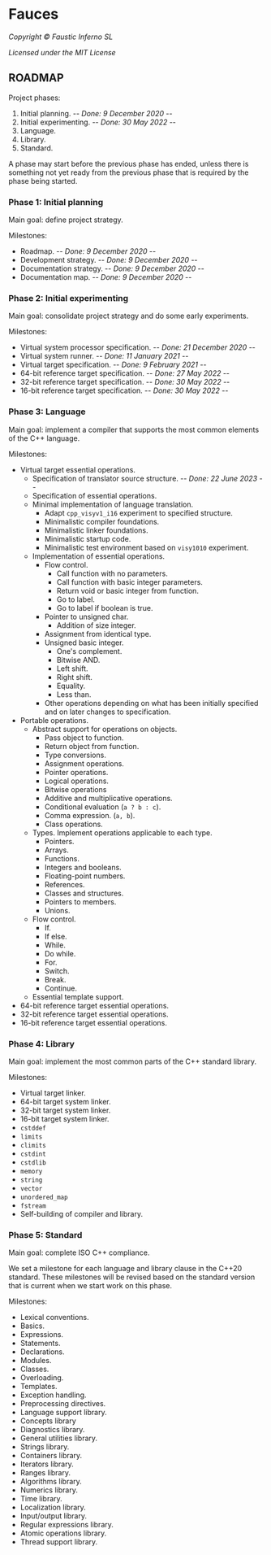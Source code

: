 # Fauces

*Copyright © Faustic Inferno SL*

*Licensed under the MIT License*

## ROADMAP

Project phases:

1. Initial planning. -- *Done: 9 December 2020* --
2. Initial experimenting. -- *Done: 30 May 2022* --
3. Language.
4. Library.
5. Standard.

A phase may start before the previous phase has ended, unless there is something
not yet ready from the previous phase that is required by the phase being
started.

### Phase 1: Initial planning

Main goal: define project strategy.

Milestones:

* Roadmap. -- *Done: 9 December 2020* --
* Development strategy. -- *Done: 9 December 2020* --
* Documentation strategy. -- *Done: 9 December 2020* --
* Documentation map. -- *Done: 9 December 2020* --

### Phase 2: Initial experimenting

Main goal: consolidate project strategy and do some early experiments.

Milestones:

* Virtual system processor specification. -- *Done: 21 December 2020* --
* Virtual system runner. -- *Done: 11 January 2021* --
* Virtual target specification. -- *Done: 9 February 2021* --
* 64-bit reference target specification. -- *Done: 27 May 2022* --
* 32-bit reference target specification. -- *Done: 30 May 2022* --
* 16-bit reference target specification. -- *Done: 30 May 2022* --

### Phase 3: Language

Main goal: implement a compiler that supports the most common elements of the
C++ language.

Milestones:

* Virtual target essential operations.
    * Specification of translator source structure. -- *Done: 22 June 2023* --
    * Specification of essential operations.
    * Minimal implementation of language translation.
        * Adapt `cpp_visyv1_i16` experiment to specified structure.
        * Minimalistic compiler foundations.
        * Minimalistic linker foundations.
        * Minimalistic startup code.
        * Minimalistic test environment based on `visy1010` experiment.
    * Implementation of essential operations.
        * Flow control.
            * Call function with no parameters.
            * Call function with basic integer parameters.
            * Return void or basic integer from function.
            * Go to label.
            * Go to label if boolean is true.
        * Pointer to unsigned char.
            * Addition of size integer.
        * Assignment from identical type.
        * Unsigned basic integer.
            * One's complement.
            * Bitwise AND.
            * Left shift.
            * Right shift.
            * Equality.
            * Less than.
        * Other operations depending on what has been initially specified and on later changes to specification.
* Portable operations.
    * Abstract support for operations on objects.
        * Pass object to function.
        * Return object from function.
        * Type conversions.
        * Assignment operations.
        * Pointer operations.
        * Logical operations.
        * Bitwise operations 
        * Additive and multiplicative operations.
        * Conditional evaluation (`a ? b : c`).
        * Comma expression. (`a, b`).
        * Class operations.
    * Types. Implement operations applicable to each type.
        * Pointers.
        * Arrays.
        * Functions.
        * Integers and booleans.
        * Floating-point numbers.
        * References.
        * Classes and structures.
        * Pointers to members.
        * Unions.
    * Flow control.
        * If.
        * If else.
        * While.
        * Do while.
        * For.
        * Switch.
        * Break.
        * Continue.
    * Essential template support.
* 64-bit reference target essential operations.
* 32-bit reference target essential operations.
* 16-bit reference target essential operations.

### Phase 4: Library

Main goal: implement the most common parts of the C++ standard library.

Milestones:

* Virtual target linker.
* 64-bit target system linker.
* 32-bit target system linker.
* 16-bit target system linker.
* `cstddef`
* `limits`
* `climits`
* `cstdint`
* `cstdlib`
* `memory`
* `string`
* `vector`
* `unordered_map`
* `fstream`
* Self-building of compiler and library.

### Phase 5: Standard

Main goal: complete ISO C++ compliance.

We set a milestone for each language and library clause in the C++20 standard. These milestones will be revised based on the standard version that is current when we start work on this phase.

Milestones:

* Lexical conventions.
* Basics.
* Expressions.
* Statements.
* Declarations.
* Modules.
* Classes.
* Overloading.
* Templates.
* Exception handling.
* Preprocessing directives.
* Language support library.
* Concepts library
* Diagnostics library.
* General utilities library.
* Strings library.
* Containers library.
* Iterators library.
* Ranges library.
* Algorithms library.
* Numerics library.
* Time library.
* Localization library.
* Input/output library.
* Regular expressions library.
* Atomic operations library.
* Thread support library.
